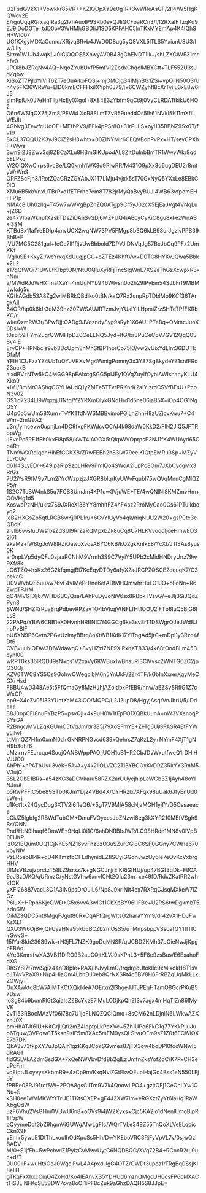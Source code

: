 U2FsdGVkX1+Vpwkkr85VR++KZIQOpXY9e0g1R+3wWReAsGF/2Il4/W5HgKQWov2E
E/rguUqqRGrxagIRa3g2I7hAuoIP9SRb0exQJIiGCFpaRCn3/I/f2RXaIFTzqKd9
ZJ9jDoDGTe+tdD0pV3WHMhGBDIiJ1SD5KPFAHC5lnTKxMYEmAp4K4IQhSH+Wl007
UGfKXgyMDXaCumq/XRjvqSRvb4JWD0D8ug5yQ8VXL5lTLS5YxiunU8U3/Iw/LIIy
Sitrm1W1+b4wqKLJ0lGjOQOS5XhwyAV0B43gGhENDT1lk+/shLZXGiWF31mrhfv0
JPOl8bJZRqNv4AQ+NqoZYubUxfP5mfVl2ZbdxChqcIMBYCtt+TLF552U3sJdZqbw
XiSoZT7PjIdYrVIT6ZT7eGuAikoFQSj+mjOMCjg34IMjnBG1ZSi+vpQilN50O3/U
n4v5FX36WRWu+ElD0kmECFFHxilXYph0J79/j+6CWZyhfl8cXrTyiju3xE8w6iJ5
sImFpiUk0J7eHhTIlj/HcEy0Xgol+8X84E3zYbfm9qCt9j0VyCLRDATtkikU6HO2
O6n6WSlqOX75jZm8/PEWkLXcR8SLmTZvR59ueddOs5Ih61NVkI5K11mXfiLWEJIt
4GNvg3EewfcIUoOE+MEfbPV9/BFk4pPSr80+31rPuLS+oyi135BBNZ9Sx0T/fv19
8xCL37QQU2K3yJ9CiZ2sH3whtx+00ZlNYMlr6CEQVBohPvPx+HT/seyCPXhF+Wws
3wn9l2J8Zwv3sj8ZBCaXLu8HBmGiKUpodAL8ZItDuInbBmTR1WwyWkr8qd5ELPkq
V/2OIQXwC+ps6vcBe/LQ0kmh1WK3q9RiwRR/M431O9pXx3q6ugDEU2r8mtyWrWnS
ORFZScFjn3/IRotZOaCRzZGYAbJX1T7LMju4vjxk5sT70GxNyQ5YXxLe8EBkC0iO
XMu6B5kbVnxUTBrPxo1fETFrhe7em8T782jrMyQaBvyBUJi4WB63vfpomEHELP1p
NMAc8IUh0zlIq+T45w7wWVgBpZnZQ0ATgp9Cr5yJ02cX5EjEaJVgt4VNqLu+jZ6D
ze47VIbaWknufX2skTDsZiDAnSvSDj6MZ+UQ4iABcyCyKiC8gu8xkezWnABxI3SM
KTBdSx11afYeEDIp4xnvUCX2wqNW73PV5FMgp8b3Q6kLB93qrJgzlvPPS39BhB+F
jVU7MG5C281gul+feGe7lI1RjvUwBbboId7DPVJIDNVqJg57BcJbCq9PFx2UmKKf
IVg1uSE+KxyZI/wcYrxqXdUugjpGG+oZTEz4KhftVw+D0TC8HYKvJQwa5Bbkx2L2
z17gQfWQi71UWLfK1bptON/NtU0QluXyRFjTncSlgWnL7XS2aThGzXcwpxR3xnNm
a/MWdRJdWHXfmatXaYh4mUgNYb946WIysn0o2h29IPyEm54SJbFrf9MBMJwkdg5u
KGtkAGdb53A8Zg2wIMBRkQBdiko0tBN/k+Q7Rx2cnpRpTDblMp9KCf36TArgkAIj
64OR/hp0k6kIr3qM39hz30ZWSAUJRTzmJvjYUalYILHpmiZrzSHTcTPfFKRbKC/r
wkeQzmRW3r/BPwDjjtOADg9JVqzndySyg9sRyh1X6AULPTeBq+OMmcJuoX6Dsl+W
t0s5j59lFYm2ugrQWMFIpDZ0CeLENQ5Jyd+ItG/br3PuCeC5V7GV12QqQ0S8v4IE
EryCP+HPNbcjs9vb3DcUpmEhMhSfBP1hbrCo75lO/vw2vUixYdLlnt36DUTkDfaM
YFIH1CUFzzYZ4UbTuQYJVKXvMg4WmigPomny3x3Y87SgBkydeYZ1snfFRo23ocxB
alxdBVzNTw5kO4MGG98pEAlxcgSGG5plJEy1QVqZuylfOybiAWIshanyKLU4Xko9
+iVJ/3mMrCAShqOGYHAUdQ1yZMEe5TFvrPRKnrK2aIYIzrdCSVfBEsU+PcoN3v02
GS1id7234LI9WqxqjJ1Ntq/Y2YRXmQlykGNdHrd1d5ne06jaB5X+iOp4OG1NgG5Y
U4p0o5wUm58Xum+TvYKTfdNWSMBBvimoPGjLhZhnH8zUZjovKwu7+C4Wm+2mG9A2
u3nj/ymcevw0upnjLn4DC9fxpFKWdcvOC/d4k93daW0KkD2/FlN2JiQ5JFTRopWg
JEvePc5RE1fFh0kxFi8p58/kWT4IAOGX5tQkpWVOprpsP3NJ1fK4WUAyd65Co4R+
TNmWcXRdiqdnHihEfCGKX8/ZRwFEBh2h83lW79eeiKIQtpEMRu3Sp+MZyVEJrOUv
d61r4SLyED/+649ipaRip9zpLHRv9i1mlQo4SWoA2lLpPc8Om7JXbCycgMx3RrGz
7U2iYsR9fM9y7Lm2iYrcWzpzjzJXGR8bIq/KyUWvFqubl75wQVqMnnCgMlQZP5/r
1S2C7TcBW4nkS5q7FCS8UmJm4KP1uw3VjuWE+TE/4wQNlNl8KMZmvHm+OOVHg1d5
XoswpPzNH/ukrz7S9JXReXI36YY8mhItFZ4hF4sz2RroMyCao0Gs61PTuIkbcyq2
jeB2HXGsZp5qtLRCB6wKj0PL1n/+6GvYlUyVo4qk/niqNUU2W20+gsP0tc3eQBoK
aIvlb6vvsluUWsfbsZdSUl9RrZzRQMpxbZk8uCq8U7HLKVvoqdIjceHmwED32l61
2kaMz+IW8tgJoW8lRZiQawoXvqvA8YC6KB/kQ2gkKnlkE8/YcXl7JTtSAs8yus0K
ar0npLVp5dyQFu0zjaaRCNhM9Vrmh3S9C7VyiY5UPb2cMidHNDryUnz79w9Xf/8k
uG6TZO+hsKx26G2kfqmgjBI7KeEqyDTDy6afyX2aJRCPZQSCE2eeuqK7/C3pekaG
U0VWvbQS5uuaw76vF4vIMePH/ne6etADtMHQmwhrHuLO1JO+oFoNn+R6ZwpTPJrM
qO4MV6TXj67WHD6BC/Qsa/LAhPuDyJoNiV6sx8RBbkTVsvG/+eJlj3SiJQdZPyn8
SWNd/SHZXrRua8rqPdbevRPZayTO4bVkqjVtNFLfHt1OOU2jFTb6luQ5BiG6ILsS
22PAPq/YBW6CRB1eX0HvnhHRBNX7f4GGCg6ke3sv8rT1DSWgrQJeJWd8JnpPvBlF
pU6XN9P6Cvtn2PGvUzImyBBrq8oXtWB1KdK17YiTogAd5jrC+mDpl1y3Rzo4fDt6
CVBvuubiOFAV3D6WdawqQ+8vyHZzi7NE9XiRxhXT833/4k68tOndBLm45Bcynl00
wRPT0ks36lRQDJ9sN+ps1V2xaVy6KWBuxIwBnauRI3ClVvsx2WNTG6ZC2jpO30Qj
KZV0TWC8YS5Os9GohwOWeqcibM6n5YnUkF/2Zr4TF/kGbInXxrerXqyMeCGXrHsd
FBBU4wD348Ae5t5FfQmaGy8MzHJhjAZoIdbxPfEB9/nnw/aEZSvSRfIG1Z7cWxGP
pp9+X4oZv05I33YUctXaM43ICO/MQPC/L2J2upD8/HgyjAsqrVnJbrU/5/IDdeae
38J0opCFI8nuFYBzP5+psvQjl+4k9uH0W1fFpFO1XQBkUunA+nW3VXsnoqPSYsGA
R2Bngc/MVLZqKGUmC5tVqJm/dr385j79XoSFmYE+ZeTg6UjGPASR4BtFYWyEilwF
LtMmQZ7H1m0xmN0d+GkNRPNGvcd639xQehrsZ7qKzL2y+NYmF4XjT1gNH9b3qhf6
oMz+nvFEJrcqu4SoqjQANBWppPAOljUOH1uB1+R2CbJDvWxutfweQ1rDHlHVJUO0
AhPh1+nPATbUvu3voK+5AvA+y4k2IiOLVZC2Tl3YBCOxKkDRZ3RkYY3RnM5V3ujQ
3SL2ObE1BRs+a54zKG3aDCVka/u58RZX2arUUyejhipLeWGb3Z1jAyh48oYlNJmA
p5RwPFFlC5be89STb0KJmYDj24VBd4X/OYHRzlx7AFqk98uUak6JfyEnUd0LWe+j
d1Kct1tx24GycDpg3XTV2I6fleQ6/+5gT7V9MIA58cNjaMGH1yjfY/D5Ossaeace
oCiJZ5Igbfg2RBWdTubGM+DmuFVQyccsJbZNzwI8eg3kXYR210MEfVSgh9Bs/QNN
Pnd/HtN9lhaqf6DmWF+9NqLi0i1C/6ahDNRBbJWR/LO9SHRdn1MN8v0IVpB0FUKP
jzO21BQum0UQ1CjNnE5NZ16vvFnz3zO3uSZurCGl8C6SF0GGny7CWHe670vbyNIV
PzLR5eoBI4R+dD4KTmzfbCFLdhynidEZflSCyiGGdnJwzUy6Ie7eOvKcVxbrgHHV
DlMsVBzujzprctzT58LZ9srxz7k+gNGCJnjrEIKRiGIHUj/up47BGf3qDk+FtlOA
9cJBzD/KQ/qURmzC/yNstGVhw6xnvICNt2QIu23m+xe49fD/RdxZKatRR2whs1OK
yXFl26887vacL3C1A3IN9psDrOuIL6/Np8J9krINIt4ex7RXRqCJsqMXkeW7iZGz
P6lJX+HRph6KjcOWD+G5x6vvA3wlGf1CbXpBY96I1FBe+U2RS6twDgkmbT5Kdn6W
OiMZ3QDC5nt8MgqFJgut80RxCqAFfQrgWltsG2haraYYm9/dr42vX1HDJFwXsXLT
QXU3W6OjBwjQkUyaHNa95kb6BCZb2mOsS5/uTMnpsbppVSsoafGY11lTIC+SwvS+
15lYar8kh23639wk+rN3jFL7NZK9goDqMNSR/qUCBD2KMh37pOieNwJjKpgpEBAc
4Ye3KmrsfwXA3VB11DlRO9B2auCQjtKLVJ9sKPnL3+5F8e9zsBus/E6ExahoFdXG
DhSYSi7t7nwSgiX44nD8pIe+RAX/IhJvyLmC/trqdrgoUtokIIc9xMixokH8T1sV
cJTAvVRaX9+N/p4HiaQm4LbnDJ0eb8QrNXSRt4c5BV8H6FrRBZqUqMkLLkZOWjyT
GuXAwktq8bW7AiMTKCtXQiddeA7OErxn2l3hgeJJTJPEqHTamO8GcrPKuB57Dswi
io8g84b9bomRlGt3qiaIsZZBcYxzE7lMuLODjkpQhZI3v7agx4mHqTlZn86lMyVK
2vTI53RBocMAzVf06i78c7U1joFLNQZQCIQmo+8sCM62nLDjniN6LWkwAZXznJ0X
bmHhATJf6iU+KitGrjljQfi2mZ4IqptpLkPoXVc+5Zh1UPo6FkG1q77YKkPljuJu
o6Tguw/3VPqwCT5ksn9sIF5m8XAc5mEM9ysQLSIvuOFm9sZ1Z0t6FCWlOXE7q7DK
QkA3v73fkpXY7uJpQAlh1gzKKqJCoYSGvmes87jTX3ow4boDPI0focWNwI5dRAG1
fidG5LVkAZdmSsdGX+7xQeNWVbvDfdBb2glLzUmfnZksYofZoC/K7PxCH3euPcFm
voEIptULoyvysKkbmR9+4zCp9m/KxqNvIZGtEkvQEuolHajGo4Bss1eN550LFjoY
fPBPe08RJ91rofSW+2POA8gsCllTm9V7k4QnowLPO4+gzjtOFj1CeOnLYw1ONu+S
kSH0ee1WVMKWYfTrUE1TKtsCXEP+gF4J2XW7Im+eRGXzt7yYt6laHq1RaWXbgQdW
uzF6Vhu2VsGHm0VUwU6n8+oGVs9i4jW2Xyxs+Cjc5KA2jo1dNenlUmoBipR1T5pW
pQyymeDqt3bZ9hgmViGUWgAfwLgFIc/WQrTVLe348Z55TnQoXLVeELqcicCknX9F
yEm+5ywdE1DtThLxouIhOdXpcSs5Hh/DwYKEboVRC3RjFyVpVL7v/0sjwQzIBADV
M/0+S1jfFh+5wPchwlZ1PylzCvMwvUytC6NQD8QG/XVq72B4+RCocR2rL9uc+d/T
0U00IIF+wuHtsOeJ0WgelFwL4A4pxdUgG4OTZ/CWDt3upca1rTRgBq0SsjKI8eHT
gTKqFxXhxcCiqQ4ZoHd/Ko4IEAnvXS5YDHUd6mzhQMgcUH0csFP6cklXACtTlSJL
NFKgSL5BDW7cva8oOj1iPF8cZuk9aGhzDAQH5S8JJpE=
